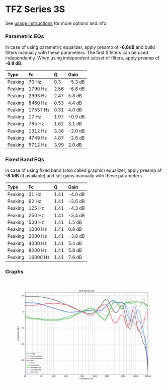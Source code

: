 # TFZ Series 3S
See [usage instructions](https://github.com/jaakkopasanen/AutoEq#usage) for more options and info.

### Parametric EQs
In case of using parametric equalizer, apply preamp of **-6.8dB** and build filters manually
with these parameters. The first 5 filters can be used independently.
When using independent subset of filters, apply preamp of **-6.8 dB**.

| Type    | Fc       |    Q | Gain    |
|:--------|:---------|:-----|:--------|
| Peaking | 70 Hz    | 0.3  | -5.3 dB |
| Peaking | 1790 Hz  | 2.56 | -6.6 dB |
| Peaking | 2993 Hz  | 2.47 | 5.8 dB  |
| Peaking | 8460 Hz  | 0.53 | 4.4 dB  |
| Peaking | 17557 Hz | 0.31 | 4.0 dB  |
| Peaking | 17 Hz    | 1.97 | -0.9 dB |
| Peaking | 785 Hz   | 1.62 | 3.1 dB  |
| Peaking | 1312 Hz  | 3.38 | -2.0 dB |
| Peaking | 4749 Hz  | 4.87 | -2.6 dB |
| Peaking | 5712 Hz  | 3.99 | 2.0 dB  |

### Fixed Band EQs
In case of using fixed band (also called graphic) equalizer, apply preamp of **-8.1dB**
(if available) and set gains manually with these parameters.

| Type    | Fc       |    Q | Gain    |
|:--------|:---------|:-----|:--------|
| Peaking | 31 Hz    | 1.41 | -4.0 dB |
| Peaking | 62 Hz    | 1.41 | -3.6 dB |
| Peaking | 125 Hz   | 1.41 | -4.3 dB |
| Peaking | 250 Hz   | 1.41 | -3.4 dB |
| Peaking | 500 Hz   | 1.41 | 1.5 dB  |
| Peaking | 1000 Hz  | 1.41 | 0.8 dB  |
| Peaking | 2000 Hz  | 1.41 | -3.8 dB |
| Peaking | 4000 Hz  | 1.41 | 5.4 dB  |
| Peaking | 8000 Hz  | 1.41 | 5.8 dB  |
| Peaking | 16000 Hz | 1.41 | 7.6 dB  |

### Graphs
![](./TFZ%20Series%203S.png)